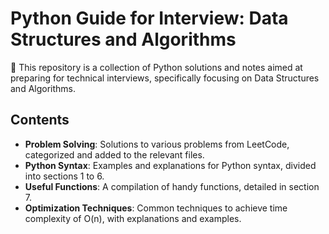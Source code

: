 # Python Guide for Interview: Data Structures and Algorithms

📌 This repository is a collection of Python solutions and notes aimed at preparing for technical interviews, specifically focusing on Data Structures and Algorithms.

## Contents

- **Problem Solving**: Solutions to various problems from LeetCode, categorized and added to the relevant files.
- **Python Syntax**: Examples and explanations for Python syntax, divided into sections 1 to 6.
- **Useful Functions**: A compilation of handy functions, detailed in section 7.
- **Optimization Techniques**: Common techniques to achieve time complexity of O(n), with explanations and examples.
